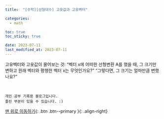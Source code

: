 ```yaml
---
title:  "[수학][선형대수] 고윳값과 고유벡터" 

categories:
  - math

toc: true
toc_sticky: true

date: 2023-07-11
last_modified_at: 2023-07-11
---
```


고유벡터와 고윳값이 물어보는 것:
“벡터 x에 어떠한 선형변환 A를 했을 때, 그 크기만 변하고 원래 벡터와 평행한 벡터 x는 무엇인가요?”
“그렇다면, 그 크기는 얼마만큼 변했나요?”

<br>

    개인 공부 기록용 블로그입니다.
    틀린 부분이 있을 수 있습니다. :)

[맨 위로 이동하기](#){: .btn .btn--primary }{: .align-right}